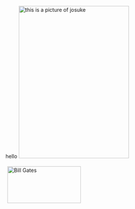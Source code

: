 hello
    <img span  src="https://files.catbox.moe/faai6r.png" width="300" height="414" alt="this is a picture of josuke" title="Josuke is a fuck boi">
        <audio src="https://files.catbox.moe/r40ekf.opus">
        <source src="https://files.catbox.moe/r40ekf.opus">
        This browser does not support HTML5 so play the song, 
        </audio>

<div style="background-image: url(https://files.catbox.moe/fom44o.gif) ; background-size: cover;"></div>
    <img src="https://files.catbox.moe/bdy7ih.jpg" 
         alt="Bill Gates" 
         title="Đây là Hình Ảnh Bill Gates" 
         style="margin: 5px; width: 200px; height: 100px;">
